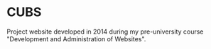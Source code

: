 # CUBS

Project website developed in 2014 during my pre-university course "Development and Administration of Websites".
